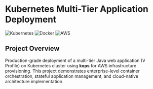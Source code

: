 # Kubernetes Multi-Tier Application Deployment

![Kubernetes](https://img.shields.io/badge/kubernetes-%23326ce5.svg?style=for-the-badge&logo=kubernetes&logoColor=white)
![Docker](https://img.shields.io/badge/docker-%230db7ed.svg?style=for-the-badge&logo=docker&logoColor=white)
![AWS](https://img.shields.io/badge/AWS-%23FF9900.svg?style=for-the-badge&logo=amazon-aws&logoColor=white)

## Project Overview

Production-grade deployment of a multi-tier Java web application (V Profile) on Kubernetes cluster using **kops** for AWS infrastructure provisioning. This project demonstrates enterprise-level container orchestration, stateful application management, and cloud-native architecture implementation.
